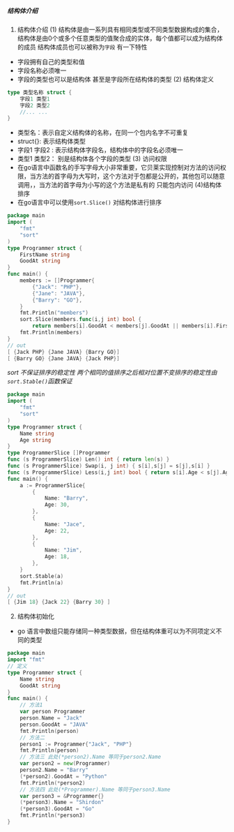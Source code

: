 ##### 结构体介绍
1. 结构体介绍
(1) 结构体是由一系列具有相同类型或不同类型数据构成的集合，结构体是由0个或多个任意类型的值聚合成的实体，每个值都可以成为结构体的成员
结构体成员也可以被称为`字段` 有一下特性
* 字段拥有自己的类型和值
* 字段名称必须唯一
* 字段的类型也可以是结构体 甚至是字段所在结构体的类型
(2) 结构体定义
```go
type 类型名称 struct {
    字段1 类型1
    字段2 类型2
    //... ...
}
```
* 类型名：表示自定义结构体的名称，在同一个包内名字不可重复
* struct{}: 表示结构体类型
* 字段1 字段2 : 表示结构体字段名，结构体中的字段名必须唯一
* 类型1 类型2： 别是结构体各个字段的类型
(3) 访问权限
* 在go语言中函数名的手写字母大小非常重要，它贝莱实现控制对方法的访问权限，当方法的首字母为大写时，这个方法对于包都是公开的，其他包可以随意调用，，当方法的首字母为小写的这个方法是私有的 只能包内访问
(4)结构体排序
* 在go语言中可以使用`sort.Slice()` 对结构体进行排序
```go
package main
import (
    "fmt"
    "sort"
)
type Programmer struct {
    FirstName string
    GoodAt string
}
func main() {
    members := []Programmer{
        {"Jack": "PHP"},
        {"Jane": "JAVA"},
        {"Barry": "GO"},
    }
    fmt.Println("members")
    sort.Slice(members.func(i,j int) bool {
        return members[i].GoodAt < members[j].GoodAt || members[i].FirstName < members[j].FirstName})
    fmt.Println(members)
}
// out
[ {Jack PHP} {Jane JAVA} {Barry GO}]
[ {Barry GO} {Jane JAVA} {Jack PHP}]
```
*sort 不保证排序的稳定性 两个相同的值排序之后相对位置不变排序的稳定性由`sort.Stable()`函数保证*
```go
package main
import (
    "fmt"
    "sort"
)
type Programmer struct {
    Name string
    Age string
}
type ProgrammerSlice []Programmer
func (s ProgrammerSlice) Len() int { return len(s) }
func (s ProgrammerSlice) Swap(i, j int) { s[i],s[j] = s[j],s[i] }
func (s ProgrammerSlice) Less(i,j int) bool { return s[i].Age < s[j].Age }
func main() {
    a := ProgrammerSlice{
        {
            Name: "Barry",
            Age: 30,
        },
        {
            Name: "Jace",
            Age: 22,
        },
        {
            Name: "Jim",
            Age: 18,
        },
    }
    sort.Stable(a)
    fmt.Println(a)
}
// out
[ {Jim 18} {Jack 22} {Barry 30} ]
```

2. 结构体初始化
* go 语言中数组只能存储同一种类型数据，但在结构体重可以为不同项定义不同的类型
```go
package main
import "fmt"
// 定义
type Programmer struct {
    Name string
    GoodAt string
}
func main() {
    // 方法1
    var person Programmer
    person.Name = "Jack"
    person.GoodAt = "JAVA"
    fmt.Println(person)
    // 方法二
    person1 := Programmer{"Jack", "PHP"}
    fmt.Println(person)
    // 方法三 此处(*person2).Name 等同于person2.Name
    var person2 = new(Programmer)
    person2.Name = "Barry"
    (*person2).GoodAt = "Python"
    fmt.Println(*person2)
    // 方法四 此处(*Programmer).Name 等同于person3.Name 
    var person3 = &Programmer{}
    (*person3).Name = "Shirdon"
    (*person3).GoodAt = "Go"
    fmt.Println(*person3)
}
```